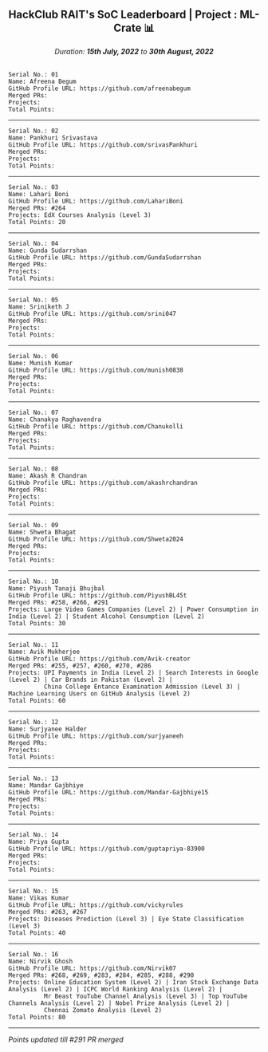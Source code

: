 <div align = 'center'>
  <h2> HackClub RAIT's SoC Leaderboard | Project : ML-Crate 📊 </h2>
  <i>Duration: <b>15th July, 2022</b> to <b>30th August, 2022</b></i>
  </div>
  
  </br>
  
  ```
  Serial No.: 01
  Name: Afreena Begum
  GitHub Profile URL: https://github.com/afreenabegum
  Merged PRs:
  Projects: 
  Total Points: 
  ```
  *************************************************
  ```
  Serial No.: 02
  Name: Pankhuri Srivastava
  GitHub Profile URL: https://github.com/srivasPankhuri
  Merged PRs:
  Projects: 
  Total Points: 
  ```
  ******************************************************
  ```
  Serial No.: 03
  Name: Lahari Boni
  GitHub Profile URL: https://github.com/LahariBoni
  Merged PRs: #264
  Projects: EdX Courses Analysis (Level 3)
  Total Points: 20
  ```
  ******************************************************
  ```
  Serial No.: 04
  Name: Gunda Sudarrshan
  GitHub Profile URL: https://github.com/GundaSudarrshan
  Merged PRs:
  Projects: 
  Total Points: 
  ```
  ******************************************************
  ```
  Serial No.: 05
  Name: Sriniketh J
  GitHub Profile URL: https://github.com/srini047
  Merged PRs:
  Projects: 
  Total Points: 
  ```
  ******************************************************
  ```
  Serial No.: 06
  Name: Munish Kumar
  GitHub Profile URL: https://github.com/munish0838
  Merged PRs:
  Projects: 
  Total Points: 
  ```
  ******************************************************
  ```
  Serial No.: 07
  Name: Chanakya Raghavendra
  GitHub Profile URL: https://github.com/Chanukolli
  Merged PRs:
  Projects: 
  Total Points: 
  ```
  ******************************************************
  ```
  Serial No.: 08
  Name: Akash R Chandran
  GitHub Profile URL: https://github.com/akashrchandran
  Merged PRs:
  Projects: 
  Total Points: 
  ```
  ******************************************************
  ```
  Serial No.: 09
  Name: Shweta Bhagat
  GitHub Profile URL: https://github.com/Shweta2024
  Merged PRs:
  Projects: 
  Total Points: 
  ```
  ******************************************************
  ```
  Serial No.: 10
  Name: Piyush Tanaji Bhujbal
  GitHub Profile URL: https://github.com/PiyushBL45t
  Merged PRs: #258, #266, #291
  Projects: Large Video Games Companies (Level 2) | Power Consumption in India (Level 2) | Student Alcohol Consumption (Level 2)
  Total Points: 30
  ```
  ******************************************************
  ```
  Serial No.: 11
  Name: Avik Mukherjee 
  GitHub Profile URL: https://github.com/Avik-creator
  Merged PRs: #255, #257, #260, #270, #286
  Projects: UPI Payments in India (Level 2) | Search Interests in Google (Level 2) | Car Brands in Pakistan (Level 2) | 
            China College Entance Examination Admission (Level 3) | Machine Learning Users on GitHub Analysis (Level 2)
  Total Points: 60
  ```
  ******************************************************
  ```
  Serial No.: 12
  Name: Surjyanee Halder
  GitHub Profile URL: https://github.com/surjyaneeh
  Merged PRs:
  Projects: 
  Total Points: 
  ```
  ******************************************************
  ```
  Serial No.: 13
  Name: Mandar Gajbhiye
  GitHub Profile URL: https://github.com/Mandar-Gajbhiye15
  Merged PRs:
  Projects: 
  Total Points: 
  ```
  ******************************************************
  ```
  Serial No.: 14
  Name: Priya Gupta
  GitHub Profile URL: https://github.com/guptapriya-83900
  Merged PRs:
  Projects: 
  Total Points: 
  ```
  ******************************************************
  ```
  Serial No.: 15
  Name: Vikas Kumar 
  GitHub Profile URL: https://github.com/vickyrules
  Merged PRs: #263, #267
  Projects: Diseases Prediction (Level 3) | Eye State Classification (Level 3)
  Total Points: 40
  ```
  ******************************************************
  ```
  Serial No.: 16
  Name: Nirvik Ghosh
  GitHub Profile URL: https://github.com/Nirvik07
  Merged PRs: #268, #269, #283, #284, #285, #288, #290
  Projects: Online Education System (Level 2) | Iran Stock Exchange Data Analysis (Level 2) | ICPC World Ranking Analysis (Level 2) |
            Mr Beast YouTube Channel Analysis (Level 3) | Top YouTube Channels Analysis (Level 2) | Nobel Prize Analysis (Level 2) |
            Chennai Zomato Analysis (Level 2)
  Total Points: 80
  ```
  ******************************************************
  
  _Points updated till #291 PR merged_
